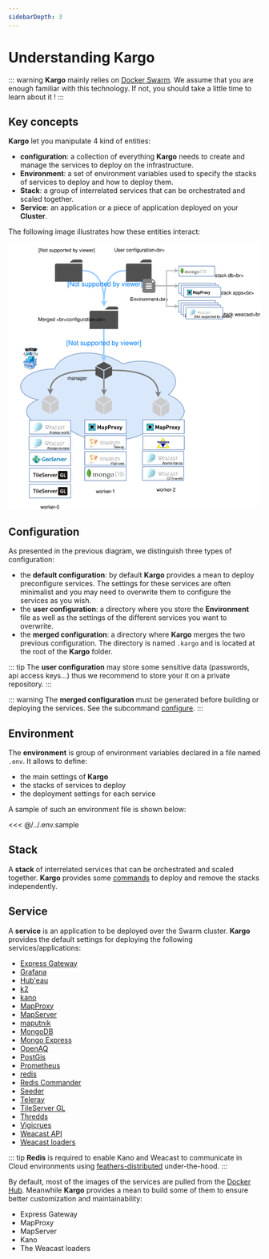 ```yaml
---
sidebarDepth: 3
---
```


# Understanding Kargo

::: warning 
**Kargo** mainly relies on [Docker Swarm](https://docs.docker.com/engine/swarm/). We assume that you are enough familiar with this technology. If not, you should take a little time to learn about it !
:::

## Key concepts

**Kargo** let you manipulate 4 kind of entities:
* **configuration**: a collection of everything **Kargo** needs to create and manage the services to deploy on the infrastructure.
* **Environment**: a set of environment variables used to specify the stacks of services to deploy and how to deploy them.
* **Stack**: a group of interrelated services that can be orchestrated and scaled together.
* **Service**: an application or a piece of application deployed on your **Cluster**.

The following image illustrates how these entities interact:

![Kargo principle](../assets/kargo-principle.svg)

## Configuration

As presented in the previous diagram, we distinguish three types of configuration:
* the **default configuration**: by default **Kargo** provides a mean to deploy preconfigure services. The settings for these services are often minimalist and you may need to overwrite them to configure the services as you wish.
* the **user configuration**: a directory where you store the **Environment** file as well as the settings of the different services you want to overwrite.
* the **merged configuration**: a directory where **Kargo** merges the two previous configuration. The directory is named `.kargo` and is located at the root of the **Kargo** folder. 
  
::: tip
The **user configuration** may store some sensitive data (passwords, api access keys...) thus we recommend to store your it on a private repository.
:::

::: warning
The **merged configuration** must be generated before building or deploying the services. See the subcommand [configure](../cli.md#configure).
:::

## Environment

The **environment** is group of environment variables declared in a file named `.env`.
It allows to define:
* the main settings of **Kargo**
* the stacks of services to deploy
* the deployment settings for each service

A sample of such an environment file is shown below:

<<< @/../.env.sample

## Stack

A **stack** of interrelated services that can be orchestrated and scaled together.
**Kargo** provides some [commands](../reference/cli.md) to deploy and remove the stacks independently.

## Service

A **service** is an application to be deployed over the Swarm cluster. **Kargo** provides the default settings for deploying the following services/applications:

  * [Express Gateway](https://www.express-gateway.io/)
  * [Grafana](https://grafana.com/)
  * [Hub'eau](https://https://github.com/kalisio/k-hubeau)
  * [k2](https://github.com/kalisio/k2)
  * [kano](https://github.com/kalisio/kano)
  * [MapProxy](https://mapproxy.org/)
  * [MapServer](https://https://mapserver.org)
  * [maputnik](https://maputnik.github.io/)
  * [MongoDB](https://www.mongodb.com)
  * [Mongo Express](https://github.com/mongo-express/mongo-express)
  * [OpenAQ](https://https://github.com/kalisio/k-openaq)
  * [PostGis](https://postgis.net/)
  * [Prometheus](https://prometheus.io/)
  * [redis](https://redis.io/)
  * [Redis Commander](http://joeferner.github.io/redis-commander/)
  * [Seeder](https://github.com/kalisio/k-seeder)
  * [Teleray](https://github.com/kalisio/k-teleray)
  * [TileServer GL](http://tileserver.org/)
  * [Thredds](https://www.unidata.ucar.edu/software/thredds/current/tds/)
  * [Vigicrues](https://github.com/kalisio/k-vigicrues) 
  * [Weacast API](https://weacast.github.io/weacast-docs/)
  * [Weacast loaders](https://weacast.github.io/weacast-docs/)

::: tip
**Redis** is required to enable Kano and Weacast to communicate in Cloud environments using [feathers-distributed](https://github.com/kalisio/feathers-distributed) under-the-hood.
:::

By default, most of the images of the services are pulled from the [Docker Hub](https://hub.docker.com/). Meanwhile **Kargo** provides a mean to build some of them to ensure better customization and maintainability:

* Express Gateway
* MapProxy
* MapServer
* Kano
* The Weacast loaders

